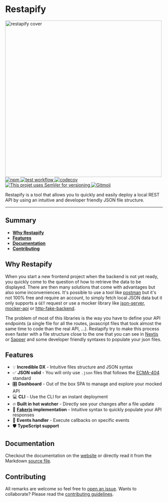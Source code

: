 # Restapify

<a href="https://restapify.vercel.app/">
  <img src="./docs/assets/banner.png" alt="restapify cover" width="500">
</a>

<br />

<a href="https://www.npmjs.com/package/restapify">
  <img src="https://img.shields.io/npm/v/restapify" alt="npm">
</a>
<a href="https://github.com/johannchopin/restapify/actions">
  <img src="https://github.com/johannchopin/restapify/actions/workflows/test.yml/badge.svg" alt="test workflow">
</a>
<a href="https://codecov.io/gh/johannchopin/restapify">
  <img src="https://codecov.io/gh/johannchopin/restapify/branch/main/graph/badge.svg" alt="codecov">
</a>
<a href="https://semver.org/">
  <img src="https://img.shields.io/badge/Versioning-SemVer-blue" alt="This projet uses SemVer for versioning"/>
</a>
<a href="https://gitmoji.dev">
  <img src="https://img.shields.io/badge/gitmoji-%20😜%20😍-FFDD67.svg" alt="Gitmoji">
</a>

<br/>

Restapify is a tool that allows you to quickly and easily deploy a local REST API by using an intuitive and developer friendly JSON file structure.

----
<!-- START doctoc generated TOC please keep comment here to allow auto update -->
## Summary
- [**Why Restapify**](#why-restapify)
- [**Features**](#features)
- [**Documentation**](#documentation)
- [**Contributing**](#contributing)
<!-- END doctoc generated TOC please keep comment here to allow auto update -->
## Why Restapify

When you start a new frontend project when the backend is not yet ready, you quickly come to the question of how to retrieve the data to be displayed. There are then many solutions that come with advantages but also some inconveniences. It's possible to use a tool like [postman](https://www.postman.com/) but it's not 100% free and require an account, to simply fetch local JSON data but it only supports a `GET` request or use a mocker library like [json-server](https://github.com/typicode/json-server), [mocker-api](https://github.com/jaywcjlove/mocker-api) or [http-fake-backend](https://github.com/micromata/http-fake-backend). 

The problem of most of this libraries is the way you have to define your API endpoints (a single file for all the routes, javascript files that took almost the same time to code than the real API, ...). Restapify try to make this process even faster with a file structure close to the one that you can see in [Nextjs](https://github.com/vercel/next.js) or [Sapper](https://github.com/sveltejs/sapper) and some developer friendly syntaxes to populate your json files.

## Features

- 💡 **Incredible DX** - Intuitive files structure and JSON syntax
- ✅ **JSON valid** - You will only use `.json` files that follows the [ECMA-404](https://www.ecma-international.org/publications-and-standards/standards/ecma-404/) standard
- 🎛 **Dashboard** - Out of the box SPA to manage and explore your mocked API
- 💻 **CLI** - Use the CLI for an instant deployment
- 🔥 **Built in hot watcher** - Directly see your changes after a file update
- 📝 **[Fakerjs](https://github.com/marak/Faker.js/) implementation** - Intuitive syntax to quickly populate your API responses
- 🚨 **Events handler** - Execute callbacks on specific events 
- 🛡 **TypeScript support**


## Documentation

Checkout the documentation on the [website](https://restapify.vercel.app/) or directly read it from the Markdown [source file](docs/README.md).

## Contributing

All remarks are welcome so feel free to [open an issue](https://github.com/johannchopin/restapify/issues).
Wants to collaborate? Please read the [contributing guidelines](./CONTRIBUTING.md).
